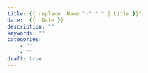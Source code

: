 ```yaml
---
title: {{ replace .Name "-" " " | title }}"
date:  {{ .Date }}
description: ""
keywords: ""
categories: 
    - ""
    - ""
draft: true
---
```


